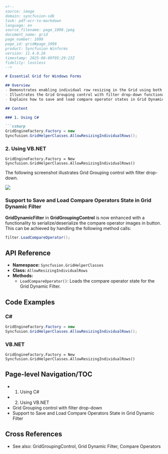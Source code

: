 ```markdown
<!--
source: image
domain: syncfusion-sdk
task: pdf-ocr-to-markdown
language: en
source_filename: page_1098.jpeg
document_name: grid
page_number: 1098
page_id: grid#page_1098
product: Syncfusion Winforms
version: 11.4.0.26
timestamp: 2025-08-09T05:29:23Z
fidelity: lossless
-->

# Essential Grid for Windows Forms

## Overview
- Demonstrates enabling individual row resizing in the Grid using both C# and VB.NET.
- Illustrates the Grid Grouping control with filter drop-down functionality.
- Explains how to save and load compare operator states in Grid Dynamic Filter.

## Content

### 1. Using C#

```csharp
GridEngineFactory.Factory = new
Syncfusion.GridHelperClasses.AllowResizingIndividualRows();
```

### 2. Using VB.NET

```vb.net
GridEngineFactory.Factory = New
Syncfusion.GridHelperClasses.AllowResizingIndividualRows()
```

The following screenshot illustrates Grid Grouping control with filter drop-down.

![](https://via.placeholder.com/500x300?text=Figure%20421%3A%20Grid%20Grouping%20control%20with%20Filter%20Drop%20Down)

### Support to Save and Load Compare Operators State in Grid Dynamic Filter

**GridDynamicFilter** in **GridGroupingControl** is now enhanced with a functionality to serialize/deserialize the compare operator images in button. This can be achieved by handling the following method calls:

```csharp
filter.LoadCompareOperator();
```

## API Reference
- **Namespace:** `Syncfusion.GridHelperClasses`
- **Class:** `AllowResizingIndividualRows`
- **Methods:**
  - `LoadCompareOperator()`: Loads the compare operator state for the Grid Dynamic Filter.

## Code Examples

### C#

```csharp
GridEngineFactory.Factory = new
Syncfusion.GridHelperClasses.AllowResizingIndividualRows();
```

### VB.NET

```vb.net
GridEngineFactory.Factory = New
Syncfusion.GridHelperClasses.AllowResizingIndividualRows()
```

## Page-level Navigation/TOC
- 1. Using C#
- 2. Using VB.NET
- Grid Grouping control with filter drop-down
- Support to Save and Load Compare Operators State in Grid Dynamic Filter

## Cross References
- See also: GridGroupingControl, Grid Dynamic Filter, Compare Operators

<!-- tags: [Syncfusion, Winforms, GridDynamicFilter, GridGroupingControl, C#, VB.NET, CompareOperators] -->
```